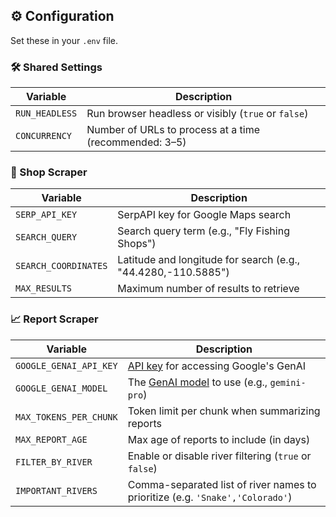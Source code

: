 ## ⚙️ Configuration

Set these in your `.env` file.

### 🛠️ Shared Settings

| Variable       | Description                                            |
| -------------- | ------------------------------------------------------ |
| `RUN_HEADLESS` | Run browser headless or visibly (`true` or `false`)    |
| `CONCURRENCY`  | Number of URLs to process at a time (recommended: 3–5) |

### 🛒 Shop Scraper

| Variable             | Description                                                   |
| -------------------- | ------------------------------------------------------------- |
| `SERP_API_KEY`       | SerpAPI key for Google Maps search                            |
| `SEARCH_QUERY`       | Search query term (e.g., "Fly Fishing Shops")                 |
| `SEARCH_COORDINATES` | Latitude and longitude for search (e.g., "44.4280,-110.5885") |
| `MAX_RESULTS`        | Maximum number of results to retrieve                         |

### 📈 Report Scraper

| Variable               | Description                                                                                 |
| ---------------------- | ------------------------------------------------------------------------------------------- |
| `GOOGLE_GENAI_API_KEY` | [API key](https://aistudio.google.com/app/apikey) for accessing Google's GenAI              |
| `GOOGLE_GENAI_MODEL`   | The [GenAI model](https://ai.google.dev/gemini-api/docs/models) to use (e.g., `gemini-pro`) |
| `MAX_TOKENS_PER_CHUNK` | Token limit per chunk when summarizing reports                                              |
| `MAX_REPORT_AGE`       | Max age of reports to include (in days)                                                     |
| `FILTER_BY_RIVER`      | Enable or disable river filtering (`true` or `false`)                                       |
| `IMPORTANT_RIVERS`     | Comma-separated list of river names to prioritize (e.g. `'Snake','Colorado'`)               |
